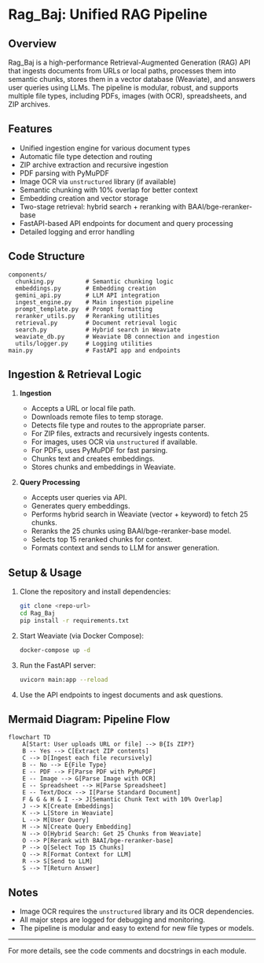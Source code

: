 # Rag_Baj: Unified RAG Pipeline

## Overview

Rag_Baj is a high-performance Retrieval-Augmented Generation (RAG) API that ingests documents from URLs or local paths, processes them into semantic chunks, stores them in a vector database (Weaviate), and answers user queries using LLMs. The pipeline is modular, robust, and supports multiple file types, including PDFs, images (with OCR), spreadsheets, and ZIP archives.

## Features

- Unified ingestion engine for various document types
- Automatic file type detection and routing
- ZIP archive extraction and recursive ingestion
- PDF parsing with PyMuPDF
- Image OCR via `unstructured` library (if available)
- Semantic chunking with 10% overlap for better context
- Embedding creation and vector storage
- Two-stage retrieval: hybrid search + reranking with BAAI/bge-reranker-base
- FastAPI-based API endpoints for document and query processing
- Detailed logging and error handling

## Code Structure

```
components/
  chunking.py         # Semantic chunking logic
  embeddings.py       # Embedding creation
  gemini_api.py       # LLM API integration
  ingest_engine.py    # Main ingestion pipeline
  prompt_template.py  # Prompt formatting
  reranker_utils.py   # Reranking utilities
  retrieval.py        # Document retrieval logic
  search.py           # Hybrid search in Weaviate
  weaviate_db.py      # Weaviate DB connection and ingestion
  utils/logger.py     # Logging utilities
main.py               # FastAPI app and endpoints
```

## Ingestion & Retrieval Logic

1. **Ingestion**

   - Accepts a URL or local file path.
   - Downloads remote files to temp storage.
   - Detects file type and routes to the appropriate parser.
   - For ZIP files, extracts and recursively ingests contents.
   - For images, uses OCR via `unstructured` if available.
   - For PDFs, uses PyMuPDF for fast parsing.
   - Chunks text and creates embeddings.
   - Stores chunks and embeddings in Weaviate.

2. **Query Processing**
   - Accepts user queries via API.
   - Generates query embeddings.
   - Performs hybrid search in Weaviate (vector + keyword) to fetch 25 chunks.
   - Reranks the 25 chunks using BAAI/bge-reranker-base model.
   - Selects top 15 reranked chunks for context.
   - Formats context and sends to LLM for answer generation.

## Setup & Usage

1. Clone the repository and install dependencies:
   ```bash
   git clone <repo-url>
   cd Rag_Baj
   pip install -r requirements.txt
   ```
2. Start Weaviate (via Docker Compose):
   ```bash
   docker-compose up -d
   ```
3. Run the FastAPI server:
   ```bash
   uvicorn main:app --reload
   ```
4. Use the API endpoints to ingest documents and ask questions.

## Mermaid Diagram: Pipeline Flow

```mermaid
flowchart TD
    A[Start: User uploads URL or file] --> B{Is ZIP?}
    B -- Yes --> C[Extract ZIP contents]
    C --> D[Ingest each file recursively]
    B -- No --> E{File Type}
    E -- PDF --> F[Parse PDF with PyMuPDF]
    E -- Image --> G[Parse Image with OCR]
    E -- Spreadsheet --> H[Parse Spreadsheet]
    E -- Text/Docx --> I[Parse Standard Document]
    F & G & H & I --> J[Semantic Chunk Text with 10% Overlap]
    J --> K[Create Embeddings]
    K --> L[Store in Weaviate]
    L --> M[User Query]
    M --> N[Create Query Embedding]
    N --> O[Hybrid Search: Get 25 Chunks from Weaviate]
    O --> P[Rerank with BAAI/bge-reranker-base]
    P --> Q[Select Top 15 Chunks]
    Q --> R[Format Context for LLM]
    R --> S[Send to LLM]
    S --> T[Return Answer]
```

## Notes

- Image OCR requires the `unstructured` library and its OCR dependencies.
- All major steps are logged for debugging and monitoring.
- The pipeline is modular and easy to extend for new file types or models.

---

For more details, see the code comments and docstrings in each module.
